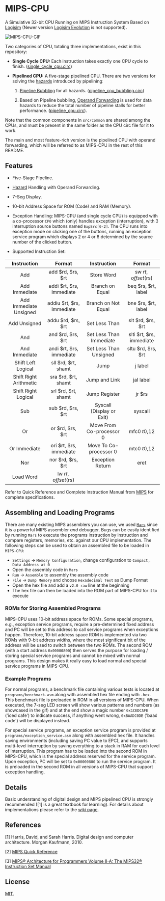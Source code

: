 # MIPS-CPU

A Simulative 32-bit CPU Running on MIPS Instruction System Based on [Logisim](http://www.cburch.com/logisim/) (Newer version [Logisim Evolution](https://github.com/reds-heig/logisim-evolution) is not supported).

![MIPS-CPU-GIF](https://github.com/yuxincs/MIPS-CPU/raw/main/demo.gif)

Two categories of CPU, totaling three implementations, exist in this repository:

* **Single Cycle CPU:** Each instruction takes exactly one CPU cycle to finish. 
([single_cycle_cpu.circ](https://github.com/yuxincs/MIPS-CPU/blob/main/src/single_cycle_cpu.circ))

* **Pipelined CPU:** A five-stage pipelined CPU. There are two versions for solving the 
[hazards](https://en.wikipedia.org/wiki/Hazard_(computer_architecture)) introduced by pipelining: 

  1. [Pipeline Bubbling](https://en.wikipedia.org/wiki/Hazard_(computer_architecture)#PIPELINE-FLUSH) 
  for all hazards. ([pipeline_cpu_bubbling.circ](https://github.com/yuxincs/MIPS-CPU/blob/main/src/pipeline_cpu_bubbling.circ))

  2. Based on Pipeline bubbling, [Operand Forwarding](https://en.wikipedia.org/wiki/Operand_forwarding) 
  is used for data hazards to reduce the total number of pipeline stalls for better performance. 
  ([pipeline_cpu.circ](https://github.com/yuxincs/MIPS-CPU/blob/main/src/pipeline_cpu.circ)).

Note that the common components in `src/common` are shared among the CPUs, and must be present in 
the same folder as the CPU circ file for it to work.

The main and most feature-rich version is the pipelined CPU with operand forwarding, which will be 
referred to as MIPS-CPU in the rest of this README.

## Features

* Five-Stage Pipeline.

* [Hazard](https://en.wikipedia.org/wiki/Hazard_(computer_architecture)) Handling with Operand Forwarding.

* 7-Seg Display.

* 10-bit Address Space for ROM (Code) and RAM (Memory).

* Exception Handling: MIPS-CPU (and single cycle CPU) is equipped with a co-processor `CP0` which 
(only) handles exception (interruption), with 3 interruption source buttons named `ExpSrc[0-2]`. 
The CPU runs into exception mode on clicking one of the buttons, running an exception service 
program which displays 2 or 4 or 8 determined by the source number of the clicked button.

* Supported Instruction Set:

**Instruction**        | **Format**                | **Instruction**           | **Format**              
:--------------------: | :-----------------------: | :-----------------------: | :----------------------:
Add                    | add $rd, $rs, $rt         | Store Word                | sw $rt, offset($rs)     
Add Immediate          | addi $rt, $rs, immediate  | Branch on Equal           | beq $rs, $rt, label     
Add Immediate Unsigned | addiu $rt, $rs, immediate | Branch on Not Equal       | bne $rs, $rt, label     
Add Unsigned           | addu $rd, $rs, $rt        | Set Less Than             | slt $rd, $rs, $rt       
And                    | and $rd, $rs, $rt         | Set Less Than Immediate   | slti $rt, $rs, immediate
And Immediate          | andi $rt, $rs, immediate  | Set Less Than Unsigned    | sltu $rd, $rs, $rt      
Shift Left Logical     | sll $rd, $rt, shamt       | Jump                      | j label                 
Shift Right Arithmetic | sra $rd, $rt, shamt       | Jump and Link             | jal label               
Shift Right Logical    | srl $rd, $rt, shamt       | Jump Register             | jr $rs                  
Sub                    | sub $rd, $rs, $rt         | Syscall (Display or Exit) | syscall                 
Or                     | or $rd, $rs, $rt          | Move From Co-processor 0  | mfc0 $t0,$12            
Or Immediate           | ori $rt, $rs, immediate   | Move To Co-processor 0    | mtc0 $t0,$12            
Nor                    | nor $rd, $rs, $rt         | Exception Return          | eret                    
Load Word              | lw $rt, offset($rs) 

Refer to Quick Reference and Complete Instruction Manual from 
[MIPS](https://www.mips.com/products/architectures/mips32-2/) for complete specifications.
  
## Assembling and Loading Programs

There are many existing MIPS assemblers you can use, we used 
[`Mars`](http://courses.missouristate.edu/kenvollmar/mars/) since it is a powerful MIPS assembler
_and_ debugger. Bugs can be easily identified by running `Mars` to execute the programs 
instruction by instruction and compare registers, memories, etc. against our CPU implementation. 
The following steps can be used to obtain an assembled file to be loaded in `MIPS-CPU`:

  * `Settings` -> `Memory Configuration`, change configuration to `Compact, Data Address at 0`
  * Open the assembly code in `Mars`
  * `Run` -> `Assemble` to assembly the assembly code
  * `File` -> `Dump Memory` and choose `Hexadecimal Text` as Dump Format
  * Open the hex file and add a `v2.0 raw` line at the beginning
  * The hex file can then be loaded into the ROM part of MIPS-CPU for it to execute

### ROMs for Storing Assembled Programs
MIPS-CPU uses 10-bit address space for ROMs. Some special programs, e.g., exception service 
programs, require a pre-determined fixed  address and PC will be set to this address to call 
service programs when exceptions happen. Therefore, 10-bit address space ROM is implemented via 
two ROMs with 9-bit address widths, where the most significant bit of the address will be used 
to switch between the two ROMs. The second ROM (with a start address `0x00000800`) then serves
the purpose for loading / storing special service programs and cannot be mixed with normal 
programs. This design makes it really easy to load normal and special service programs in MIPS-CPU.

### Example Programs
For normal programs, a benchmark file containing various tests is located at 
`programs/benchmark.asm` along with assembled hex file ending with `.hex`. This benchmark file is 
preloaded in ROM in all versions of MIPS-CPU. When executed, the 7-seg LED screen will show various 
patterns and numbers (as showcased in the gif) and at the end show a magic number `0x1CEDCAFE` 
('iced cafe') to indicate success, if anything went wrong, `0xBAADC0DE` ('baad code') will be 
displayed instead.

For special service programs, an exception service program is provided at 
`programs/exception_service.asm` along with assembled  hex file. It handles saving environments 
(including saving PC value to EPC), and supports multi-level interruption by saving everything to 
a stack in RAM for each level of interruption. This program has to be loaded into the second ROM in 
MIPS-CPU, which is the special address reserved for the service program. Upon exception, PC will be 
set to `0x00000800` to run the service program. It is preloaded in the second ROM in all versions of 
MIPS-CPU that support exception handling.

## Details

Basic understanding of digital design and MIPS pipelined CPU is strongly recommended ([1] is a 
great textbook for learning). For details about implementations please refer to the 
[wiki page](https://github.com/yuxincs/MIPS-CPU/wiki).

## References
[1] Harris, David, and Sarah Harris. Digital design and computer architecture. Morgan Kaufmann, 2010.

[2] [MIPS Quick Reference](https://s3-eu-west-1.amazonaws.com/downloads-mips/documents/MD00565-2B-MIPS32-QRC-01.01.pdf)

[3] [MIPS® Architecture for Programmers Volume II-A: The MIPS32® Instruction Set Manual](https://s3-eu-west-1.amazonaws.com/downloads-mips/documents/MD00086-2B-MIPS32BIS-AFP-6.06.pdf)

## License
[MIT](https://github.com/yuxincs/MIPS-CPU/blob/master/LICENSE).
